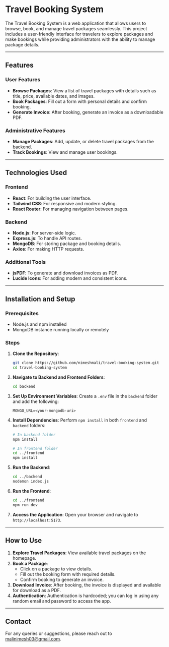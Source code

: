 # Travel Booking System

The Travel Booking System is a web application that allows users to browse, book, and manage travel packages seamlessly. This project includes a user-friendly interface for travelers to explore packages and make bookings while providing administrators with the ability to manage package details.

---

## Features

### User Features

- **Browse Packages**: View a list of travel packages with details such as title, price, available dates, and images.
- **Book Packages**: Fill out a form with personal details and confirm booking.
- **Generate Invoice**: After booking, generate an invoice as a downloadable PDF.

### Administrative Features

- **Manage Packages**: Add, update, or delete travel packages from the backend.
- **Track Bookings**: View and manage user bookings.

---

## Technologies Used

### Frontend

- **React**: For building the user interface.
- **Tailwind CSS**: For responsive and modern styling.
- **React Router**: For managing navigation between pages.

### Backend

- **Node.js**: For server-side logic.
- **Express.js**: To handle API routes.
- **MongoDB**: For storing package and booking details.
- **Axios**: For making HTTP requests.

### Additional Tools

- **jsPDF**: To generate and download invoices as PDF.
- **Lucide Icons**: For adding modern and consistent icons.

---

## Installation and Setup

### Prerequisites

- Node.js and npm installed
- MongoDB instance running locally or remotely

### Steps

1. **Clone the Repository**:

   ```bash
   git clone https://github.com/nimeshmali/travel-booking-system.git
   cd travel-booking-system
   ```

2. **Navigate to Backend and Frontend Folders**:

   ```bash
   cd backend
   ```

3. **Set Up Environment Variables**:
   Create a `.env` file in the `backend` folder and add the following:

   ```env
   MONGO_URL=<your-mongodb-uri>
   ```

4. **Install Dependencies**:
   Perform `npm install` in both `frontend` and `backend` folders:

   ```bash
   # In backend folder
   npm install

   # In frontend folder
   cd ../frontend
   npm install
   ```

5. **Run the Backend**:

   ```bash
   cd ../backend
   nodemon index.js
   ```

6. **Run the Frontend**:

   ```bash
   cd ../frontend
   npm run dev
   ```

7. **Access the Application**:
   Open your browser and navigate to `http://localhost:5173`.

---

## How to Use

1. **Explore Travel Packages**: View available travel packages on the homepage.
2. **Book a Package**:
   - Click on a package to view details.
   - Fill out the booking form with required details.
   - Confirm booking to generate an invoice.
3. **Download Invoice**: After booking, the invoice is displayed and available for download as a PDF.
4. **Authentication**: Authentication is hardcoded; you can log in using any random email and password to access the app.

---

## Contact

For any queries or suggestions, please reach out to malinimesh03@gmail.com.
